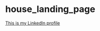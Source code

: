 # house_landing_page
 

[This is my Linkedln profile](https://www.linkedin.com/in/nitin-juyal-480455n?utm_source=share&utm_campaign=share_via&utm_content=profile&utm_medium=android_app )
